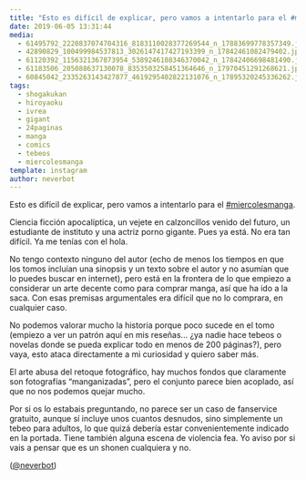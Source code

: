 ```yaml
---
title: "Esto es difícil de explicar, pero vamos a intentarlo para el #miercolesmanga"
date: 2019-06-05 13:31:44
media: 
  - 61495792_2220837074704316_8183110028377269544_n_17883699778357349.jpg
  - 42890829_100499984537813_3026147417427193399_n_17842461082479402.jpg
  - 61120392_1156321367873954_5389246108346370042_n_17842406698481490.jpg
  - 61183506_205088637130078_8353503258451364646_n_17970451291268621.jpg
  - 60845042_2335263143427877_4619295402822131076_n_17895320245336262.jpg
tags: 
  - shogakukan
  - hiroyaoku
  - ivrea
  - gigant
  - 24paginas
  - manga
  - comics
  - tebeos
  - miercolesmanga
template: instagram
author: neverbot
---
```


Esto es difícil de explicar, pero vamos a intentarlo para el [#miercolesmanga](/tags/miercolesmanga).


Ciencia ficción apocalíptica, un vejete en calzoncillos venido del futuro, un estudiante de instituto y una actriz porno gigante. Pues ya está. No era tan difícil. Ya me tenías con el hola.


No tengo contexto ninguno del autor (echo de menos los tiempos en que los tomos incluían una sinopsis y un texto sobre el autor y no asumían que lo puedes buscar en internet), pero está en la frontera de lo que empiezo a considerar un arte decente como para comprar manga, así que ha ido a la saca. Con esas premisas argumentales era difícil que no lo comprara, en cualquier caso.


No podemos valorar mucho la historia porque poco sucede en el tomo (empiezo a ver un patrón aquí en mis reseñas... ¿ya nadie hace tebeos o novelas donde se pueda explicar todo en menos de 200 páginas?), pero vaya, esto ataca directamente a mi curiosidad y quiero saber más.


El arte abusa del retoque fotográfico, hay muchos fondos que claramente son fotografías “manganizadas”, pero el conjunto parece bien acoplado, así que no nos podemos quejar mucho.


Por si os lo estabais preguntando, no parece ser un caso de fanservice gratuito, aunque sí incluye unos cuantos desnudos, sino simplemente un tebeo para adultos, lo que quizá debería estar convenientemente indicado en la portada. Tiene también alguna escena de violencia fea. Yo aviso por si vais a pensar que es un shonen cualquiera y no.


([@neverbot](https://instagram.com/neverbot))
